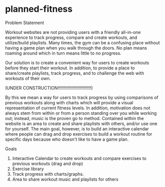 planned-fitness
===============

Problem Statement

Workout websites are not providing users with a friendly all-in-one experience to track progress, compare and create workouts, and utilize/build playlists. Many times, the gym can be a confusing place without having a game plan when you walk through the doors. No plan means roaming around which in turn means little to no progress.

Our solution is to create a convenient way for users to create workouts before they start their workout. In addition, to provide a place to share/create playlists, track progress, and to challenge the web with workouts of their own.


(UNDER CONSTRUCTION!!!!!!!!!!!!!!!!!!!!!!!!!!!)


By this we mean a way for users to track progress by using comparisons of previous workouts along with charts which will provide a visual representation of current fitness levels. In addition, motivation does not always stem from within or from a person standing over you while working out; instead, music is the proven go to method. Contained within the website is an area to create and share playlists with others, and/or use one for yourself. The main goal, however, is to build an interactive calendar where people can drag and drop exercises to build a workout routine for specific days because who doesn't like to have a game plan.

Goals
1. Interactive Calendar to create workouts and compare exercises to previous workouts (drag and drop)
2. Exercise library
3. Track progress with charts/graphs.
4. Area to share workout music and playlists for others
 
